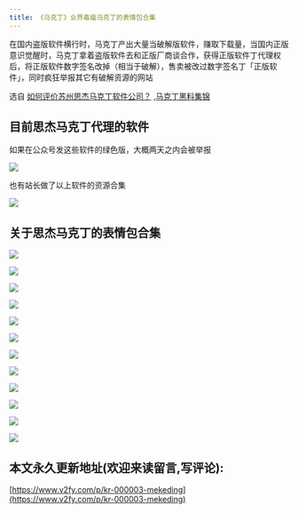 ```yaml
---
title: 《马克丁》业界毒瘤马克丁的表情包合集
---
```


在国内盗版软件横行时，马克丁产出大量当破解版软件，赚取下载量，当国内正版意识觉醒时，马克丁拿着盗版软件去和正版厂商谈合作，获得正版软件丁代理权后，将正版软件数字签名改掉（相当于破解），售卖被改过数字签名丁「正版软件」，同时疯狂举报其它有破解资源的网站

选自  [如何评价苏州思杰马克丁软件公司？](https://www.zhihu.com/question/46746200) ,[马克丁黑料集锦](https://masuit.com/s?wd=%E9%A9%AC%E5%85%8B%E4%B8%81)

## 目前思杰马克丁代理的软件

如果在公众号发这些软件的绿色版，大概两天之内会被举报



![](https://www.v2fy.com/asset/makeding/001.png)


也有站长做了以上软件的资源合集

![](https://www.v2fy.com/asset/makeding/008.png)


## 关于思杰马克丁的表情包合集

![](https://www.v2fy.com/asset/makeding/1.jpg)

![](https://www.v2fy.com/asset/makeding/2.jpg)


![](https://www.v2fy.com/asset/makeding/3.jpg)


![](https://www.v2fy.com/asset/makeding/4.jpg)

![](https://www.v2fy.com/asset/makeding/5.jpg)


![](https://www.v2fy.com/asset/makeding/6.jpg)


![](https://www.v2fy.com/asset/makeding/7.jpg)

![](https://www.v2fy.com/asset/makeding/8.jpg)


![](https://www.v2fy.com/asset/makeding/9.jpg)


![](https://www.v2fy.com/asset/makeding/10.jpg)

![](https://www.v2fy.com/asset/makeding/11.jpg)


![](https://www.v2fy.com/asset/makeding/12.jpg)




## 本文永久更新地址(欢迎来读留言,写评论):

[https://www.v2fy.com/p/kr-000003-mekeding](https://www.v2fy.com/p/kr-000003-mekeding)
